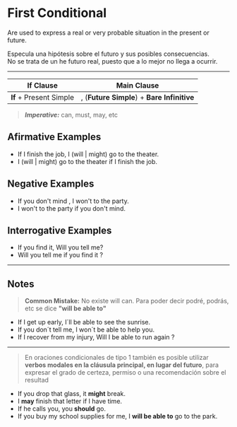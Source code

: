 # First Conditional


Are used to express a real or very probable situation in the present or future.

Especula una hipótesis sobre el futuro y sus posibles consecuencias.  
No se trata de un he futuro real, puesto que a lo mejor no llega a ocurrir.

---

| If Clause               |                         Main Clause                         |
| ----------------------- | :---------------------------------------------------------: |
| **If** + Present Simple | , (**Future Simple**) + **Bare Infinitive** |

> ***Imperative:*** can, must, may, etc


## **Afirmative Examples**

* If I finish the job, I (will | might) go to the theater. 
* I (will | might) go to the theater if I finish the job.

## **Negative Examples**

* If you don't mind , I won't to the party. 
* I won't to the party if you don't mind.

## **Interrogative Examples**

* If you find it, Will you tell me?
* Will you tell me if you find it ?

***
## **Notes** 

> **Common Mistake:** No existe will can. Para poder decir podré, podrás, etc se dice **"will be able to"** 

* If I get up early, I´ll be able to see the sunrise.
* If you don´t tell me, I won´t be able to help you.
* If I recover from my injury, Will I be able to run again ?

***

> En oraciones condicionales de tipo 1 también es posible utilizar **verbos modales en la cláusula principal, en lugar del futuro**, para expresar el grado de certeza, permiso o una recomendación sobre el resultad

* If you drop that glass, it **might** break.
* I **may** finish that letter if I have time.
* If he calls you, you **should** go.
* If you buy my school supplies for me, I **will be able to** go to the park.